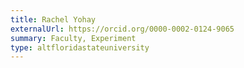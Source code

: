 ```yaml
---
title: Rachel Yohay
externalUrl: https://orcid.org/0000-0002-0124-9065
summary: Faculty, Experiment
type: altfloridastateuniversity
---
```

